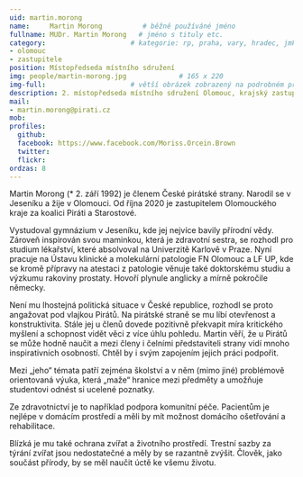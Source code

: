 ```yaml
---
uid: martin.morong
name:     Martin Morong          # běžně používáné jméno
fullname: MUDr. Martin Morong   # jméno s tituly etc.
category:                     # kategorie: rp, praha, vary, hradec, jmk, senat
- olomouc
- zastupitele
position: Místopředseda místního sdružení
img: people/martin-morong.jpg             # 165 x 220
img-full:                     # větší obrázek zobrazený na podrobném profilu
description: 2. místopředseda místního sdružení Olomouc, krajský zastupitel v Olomouckém kraji                # kratký popis, max 160 znaků
mail: 
- martin.morong@pirati.cz
mob:         
profiles:
  github:
  facebook: https://www.facebook.com/Moriss.Orcein.Brown   
  twitter:        
  flickr:
ordzas: 8       
---
```

Martin Morong (* 2. září 1992) je členem České pirátské strany. Narodil se v Jeseníku a žije v Olomouci. Od října 2020 je zastupitelem Olomouckého kraje za koalici Piráti a Starostové.

Vystudoval gymnázium v Jeseníku, kde jej nejvíce bavily přírodní vědy. Zároveň inspirován svou maminkou, která je zdravotní sestra, se rozhodl pro studium lékařství, které absolvoval na Univerzitě Karlově v Praze. Nyní pracuje na Ústavu klinické a molekulární patologie FN Olomouc a LF UP, kde se kromě přípravy na atestaci z patologie věnuje také doktorskému studiu a výzkumu rakoviny prostaty. Hovoří plynule anglicky a mírně pokročile německy.

Není mu lhostejná politická situace v České republice, rozhodl se proto angažovat pod vlajkou Pirátů. Na pirátské straně se mu líbí otevřenost a konstruktivita. Stále jej u členů dovede pozitivně překvapit míra kritického myšlení a schopnost vidět věci z více úhlu pohledu. Martin věří, že u Pirátů se může hodně naučit a mezi členy i čelními představiteli strany vidí mnoho inspirativních osobností. Chtěl by i svým zapojením jejich práci podpořit.

Mezi „jeho“ témata patří zejména školství a v něm (mimo jiné) problémově orientovaná výuka, která „maže“ hranice mezi předměty a umožňuje studentovi odnést si ucelené poznatky.

Ze zdravotnictví je to například podpora komunitní péče. Pacientům je nejlépe v domácím prostředí a měli by mít možnost domácího ošetřování a rehabilitace. 

Blízká je mu také ochrana zvířat a životního prostředí. Trestní sazby za týrání zvířat jsou nedostatečné a měly by se razantně zvýšit. Člověk, jako součást přírody, by se měl naučit úctě ke všemu životu.
